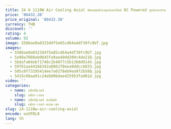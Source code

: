 ```yaml
---
title: 24 H 1110W Air Cooling Axial พัดลมพลังงานแสงอาทิตย์ DC Powered อุตสาหกรรม HVAC ระบบช่องระบายอากาศติดผนังระบายอากาศสําหรับฟาร์มสัตว์ปีก
price: '86432.38'
price_original: '86432.38'
currency: THB
discount: ''
rating: 4
volume: 92
image: S586ae0a0323d4f5e85cd64a4df39fc9bT.jpg
images:
  - S586ae0a0323d4f5e85cd64a4df39fc9bT.jpg
  - Sa98a7088ab0845fa9ae40dd209c4de21D.jpg
  - Sbdafa04eb71746c2b48f7c5b13b0d914V.jpg
  - S9f61aa44166342a8861f0eea9ddccb033.jpg
  - S05c0f73195414ee7a0278eb9ea972b58Q.jpg
  - S415c68aa91c24eb896dae425953fad01d.jpg
video: ''
categories:
  - name: เฟอร์นิเจอร์
    slug: เฟอร-เจอร
  - name: เฟอร์นิเจอร์ พาณิชย์
    slug: เฟอร-เจอร-พาณ-ชย
slug: 24-1110w-air-cooling-axial
encode: oo5FDL0
lang: th
---
```

  